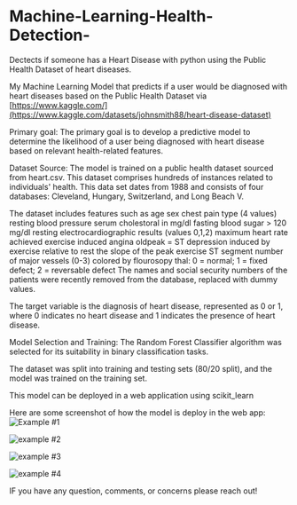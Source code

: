 # Machine-Learning-Health-Detection-
Dectects if someone has a Heart Disease with python using the Public Health Dataset of heart diseases.

My Machine Learning Model that predicts if a user would be diagnosed with heart diseases based on the Public Health Dataset via [https://www.kaggle.com/](https://www.kaggle.com/datasets/johnsmith88/heart-disease-dataset)


Primary goal: 
The primary goal is to develop a predictive model to determine the likelihood of a user being diagnosed with heart disease based on relevant health-related features.

Dataset Source: 
The model is trained on a public health dataset sourced from heart.csv. This dataset comprises hundreds of instances related to individuals' health. This data set dates from 1988 and consists of four databases: Cleveland, Hungary, Switzerland, and Long Beach V. 

The dataset includes features such as age
sex
chest pain type (4 values)
resting blood pressure
serum cholestoral in mg/dl
fasting blood sugar > 120 mg/dl
resting electrocardiographic results (values 0,1,2)
maximum heart rate achieved
exercise induced angina
oldpeak = ST depression induced by exercise relative to rest
the slope of the peak exercise ST segment
number of major vessels (0-3) colored by flourosopy
thal: 0 = normal; 1 = fixed defect; 2 = reversable defect The names and social security numbers of the patients were recently removed from the database, replaced with dummy values.

The target variable is the diagnosis of heart disease, represented as 0 or 1, where 0 indicates no heart disease and 1 indicates the presence of heart disease.


Model Selection and Training: 
The Random Forest Classifier algorithm was selected for its suitability in binary classification tasks.

The dataset was split into training and testing sets (80/20 split), and the model was trained on the training set.

This model can be deployed in a web application using scikit_learn 

Here are some screenshot of how the model is deploy in the web app:
![Example #1](https://github.com/kevJ711/Machine-Learning-Health-Detection-/assets/76807356/bd4c3f45-739f-4221-907e-08195cf37737)

![example #2](https://github.com/kevJ711/Machine-Learning-Health-Detection-/assets/76807356/efb0337e-2b7a-4d4a-91e7-b8d76a2ea8f1)

![example #3](https://github.com/kevJ711/Machine-Learning-Health-Detection-/assets/76807356/a9b0949d-b24f-4bd7-b811-fbec996f0399)

![example #4](https://github.com/kevJ711/Machine-Learning-Health-Detection-/assets/76807356/b2c13de6-38b1-4a57-9135-da9d6ebe37e2)



IF you have any question, comments, or concerns please reach out! 
  
